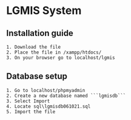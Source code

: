# LGMIS System

## Installation guide

    1. Download the file
    2. Place the file in /xampp/htdocs/
    3. On your browser go to localhost/lgmis

## Database setup

    1. Go to localhost/phpmyadmin
    2. Create a new database named ```lgmisdb```
    3. Select Import
    4. Locate sql\lgmisdb061021.sql
    5. Import the file